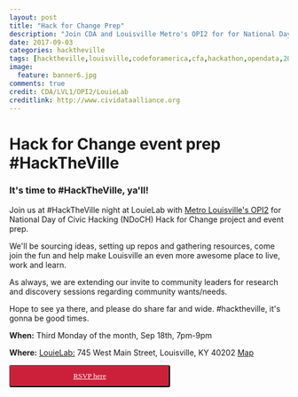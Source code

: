 ```yaml
---
layout: post
title: "Hack for Change Prep"
description: "Join CDA and Louisville Metro's OPI2 for for National Day of Civic Hacking (NDoCH) Hack for Change project and event prep.  We will also have our basic civic hacking workshops available, if anyone needs help with git and Github, APIs, etc"
date: 2017-09-03
categories: hacktheville
tags: [hacktheville,louisville,codeforamerica,cfa,hackathon,opendata,2017,Kentucky]
image:
  feature: banner6.jpg
comments: true
credit: CDA/LVL1/OPI2/LouieLab
creditlink: http://www.cividataalliance.org
---
```

# Hack for Change event prep #HackTheVille  

### It's time to #HackTheVille, ya'll!

Join us at #HackTheVille night at LouieLab with [Metro Louisville's OPI2](https://louisvilleky.gov/government/performance-improvement-innovation) for National Day of Civic Hacking (NDoCH) Hack for Change project and event prep.  

We'll be sourcing ideas, setting up repos and gathering resources, come join the fun and help make Louisville an even more awesome place to live, work and learn.  

As always, we are extending our invite to community leaders for research and discovery sessions regarding community wants/needs.  

Hope to see ya there, and please do share far and wide. #hacktheville, it's gonna be good times.

__When:__ Third Monday of the month, Sep 18th, 7pm-9pm  

__Where:__ [LouieLab:](https://louisvilleky.gov/government/louielab) 745 West Main Street, Louisville, KY 40202
[Map](https://www.google.com/maps?ll=38.257464,-85.762955&z=16&t=m&hl=en-US&gl=US&mapclient=embed&cid=4520739723337471605)

<button class="button" target="_blank" style="color: #ffffff;border-radius: 3px; background: #cc203a; padding: 10px; font-family: verdana; width: 290px; text-align:center;" alt="Register Here!" title="hackathon tickets"><a style="color: #ffffff" href="https://www.meetup.com/Louisville-Civic-Data-Alliance/events/241434676/">RSVP here</a></button>
